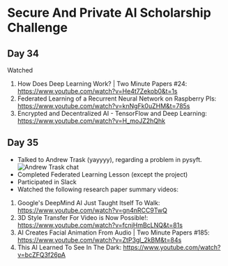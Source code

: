 # Secure And Private AI Scholarship Challenge
## Day 34
Watched
1) How Does Deep Learning Work? | Two Minute Papers #24: https://www.youtube.com/watch?v=He4t7Zekob0&t=1s
2) Federated Learning of a Recurrent Neural Network on Raspberry PIs: https://www.youtube.com/watch?v=knNgFk0uZHM&t=785s
3) Encrypted and Decentralized AI - TensorFlow and Deep Learning: https://www.youtube.com/watch?v=H_moJZ2hQhk
## Day 35
- Talked to Andrew Trask (yayyyy), regarding a problem in pysyft.
![Andrew Trask chat](https://imgur.com/DpGiTQe)
- Completed Federated Learning Lesson (except the project)
- Participated in Slack
- Watched the following research paper summary videos:
1) Google's DeepMind AI Just Taught Itself To Walk: https://www.youtube.com/watch?v=gn4nRCC9TwQ
2) 3D Style Transfer For Video is Now Possible!: https://www.youtube.com/watch?v=fcnjHmBcLNQ&t=81s
3) AI Creates Facial Animation From Audio | Two Minute Papers #185: https://www.youtube.com/watch?v=ZtP3gl_2kBM&t=84s
4) This AI Learned To See In The Dark: https://www.youtube.com/watch?v=bcZFQ3f26pA
